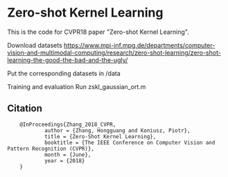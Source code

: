 # Zero-shot Kernel Learning
This is the code for CVPR18 paper "Zero-shot Kernel Learning".

Download datasets 
https://www.mpi-inf.mpg.de/departments/computer-vision-and-multimodal-computing/research/zero-shot-learning/zero-shot-learning-the-good-the-bad-and-the-ugly/

Put the corresponding datasets in /data

Training and evaluation
Run zskl_gaussian_ort.m

## Citation
        @InProceedings{Zhang_2018_CVPR,
                author = {Zhang, Hongguang and Koniusz, Piotr},
                title = {Zero-Shot Kernel Learning},
                booktitle = {The IEEE Conference on Computer Vision and Pattern Recognition (CVPR)},
                month = {June},
                year = {2018}
        }
